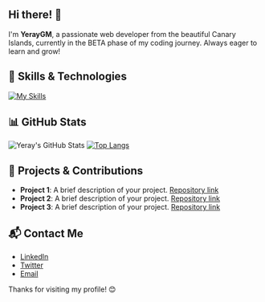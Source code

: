 ## Hi there! 👋

I'm **YerayGM**, a passionate web developer from the beautiful Canary Islands, currently in the BETA phase of my coding journey. Always eager to learn and grow!

## 🌟 Skills & Technologies

[![My Skills](https://skillicons.dev/icons?i=php,js,react,laravel,mysql,github,html,css,git&perline=8)](https://skillicons.dev)

## 📊 GitHub Stats

![Yeray's GitHub Stats](https://github-readme-stats.vercel.app/api?username=YerayGM&show_icons=true&theme=radical)
[![Top Langs](https://github-readme-stats.vercel.app/api/top-langs/?username=YerayGM&layout=compact&theme=dark)](https://github.com/anuraghazra/github-readme-stats)

## 🚀 Projects & Contributions

- **Project 1**: A brief description of your project. [Repository link](#)
- **Project 2**: A brief description of your project. [Repository link](#)
- **Project 3**: A brief description of your project. [Repository link](#)

## 📬 Contact Me

- [LinkedIn](https://www.linkedin.com/in/yourprofile)
- [Twitter](https://twitter.com/yourprofile)
- [Email](mailto:your.email@example.com)

Thanks for visiting my profile! 😊
